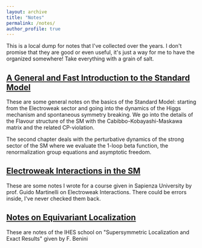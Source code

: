 ```yaml
---
layout: archive
title: "Notes"
permalink: /notes/
author_profile: true
---
```


This is a local dump for notes that I've collected over the years. I don't promise that they are good or even useful, it's just a way for me to have the organized somewhere! Take everything with a grain of salt.

## [A General and Fast Introduction to the Standard Model](http://DavideMorgante.github.io/files/notes_SM.pdf)
These are some general notes on the basics of the Standard Model: starting from the Electroweak sector and going into the dynamics of the Higgs mechanism and spontaneous symmetry breaking. We go into the details of the Flavour structure of the SM with the Cabibbo-Kobayashi-Maskawa matrix and the related CP-violation.

The second chapter deals with the perturbative dynamics of the strong sector of the SM where we evaluate the $1$-loop beta function, the renormalization group equations and asymptotic freedom.

## [Electroweak Interactions in the SM](http://DavideMorgante.github.io/files/EW_Notes.pdf)
These are some notes I wrote for a course given in Sapienza University by prof. Guido Martinelli on Electroweak Interactions. There could be errors inside, I've never checked them back.

## [Notes on Equivariant Localization](http://DavideMorgante.github.io/files/equiv_loc.pdf)
These are notes of the IHES school on "Supersymmetric Localization and Exact Results" given by F. Benini